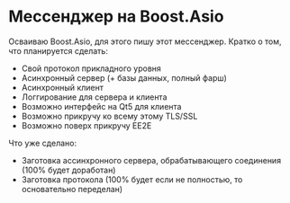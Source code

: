 # Мессенджер на Boost.Asio
Осваиваю Boost.Asio, для этого пишу этот мессенджер. Кратко о том, что планируется сделать:
* Свой протокол прикладного уровня
* Асинхронный сервер (+ базы данных, полный фарш)
* Асинхронный клиент
* Логгирование для сервера и клиента
* Возможно интерфейс на Qt5 для клиента
* Возможно прикручу ко всему этому TLS/SSL
* Возможно поверх прикручу EE2E

Что уже сделано:
* Заготовка ассинхронного сервера, обрабатывающего соединения (100% будет доработан) 
* Заготовка протокола (100% будет если не полностью, то основательно переделан)
